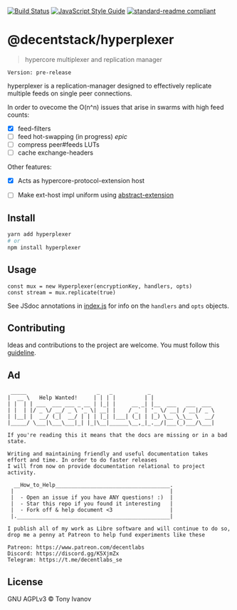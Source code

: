 [![Build Status](https://travis-ci.com/geut/@decentstack/hyperplexer.svg?branch=master)](https://travis-ci.com/geut/@decentstack/hyperplexer)
[![JavaScript Style Guide](https://img.shields.io/badge/code_style-standard-brightgreen.svg)](https://standardjs.com)
[![standard-readme compliant](https://img.shields.io/badge/readme%20style-standard-brightgreen.svg?style=flat-square)](https://github.com/RichardLitt/standard-readme)

# @decentstack/hyperplexer

> hypercore multiplexer and replication manager

`Version: pre-release`

hyperplexer is a replication-manager designed to effectively replicate
multiple feeds on single peer connections.

In order to ovecome the O(n^n) issues that arise in swarms with high feed counts:

- [x] feed-filters
- [ ] feed hot-swapping (in progress) _epic_
- [ ] compress peer#feeds LUTs
- [ ] cache exchange-headers

Other features:
- [x] Acts as hypercore-protocol-extension host
- [ ] Make ext-host impl uniform using [abstract-extension](https://github.com/mafintosh/abstract-extension/)


## <a name="install"></a> Install

```bash
yarn add hyperplexer
# or
npm install hyperplexer
```

## <a name="usage"></a> Usage

```
const mux = new Hyperplexer(encryptionKey, handlers, opts)
const stream = mux.replicate(true)
```

See JSdoc annotations in [index.js](./index.js) for info
on the `handlers` and `opts` objects.

## <a name="contribute"></a> Contributing

Ideas and contributions to the project are welcome. You must follow this [guideline](https://github.com/telamon/@decentstack/hyperplexer/blob/master/CONTRIBUTING.md).

## Ad
```ad
 _____                      _   _           _
|  __ \   Help Wanted!     | | | |         | |
| |  | | ___  ___ ___ _ __ | |_| |     __ _| |__  ___   ___  ___
| |  | |/ _ \/ __/ _ \ '_ \| __| |    / _` | '_ \/ __| / __|/ _ \
| |__| |  __/ (_|  __/ | | | |_| |___| (_| | |_) \__ \_\__ \  __/
|_____/ \___|\___\___|_| |_|\__|______\__,_|_.__/|___(_)___/\___|

If you're reading this it means that the docs are missing or in a bad state.

Writing and maintaining friendly and useful documentation takes
effort and time. In order to do faster releases
I will from now on provide documentation relational to project activity.

  __How_to_Help____________________________________.
 |                                                 |
 |  - Open an issue if you have ANY questions! :)  |
 |  - Star this repo if you found it interesting   |
 |  - Fork off & help document <3                  |
 |.________________________________________________|

I publish all of my work as Libre software and will continue to do so,
drop me a penny at Patreon to help fund experiments like these

Patreon: https://www.patreon.com/decentlabs
Discord: https://discord.gg/K5XjmZx
Telegram: https://t.me/decentlabs_se
```

## License

GNU AGPLv3 © Tony Ivanov
